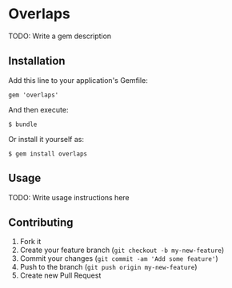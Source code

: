 # Overlaps

TODO: Write a gem description

## Installation

Add this line to your application's Gemfile:

    gem 'overlaps'

And then execute:

    $ bundle

Or install it yourself as:

    $ gem install overlaps

## Usage

TODO: Write usage instructions here

## Contributing

1. Fork it
2. Create your feature branch (`git checkout -b my-new-feature`)
3. Commit your changes (`git commit -am 'Add some feature'`)
4. Push to the branch (`git push origin my-new-feature`)
5. Create new Pull Request
